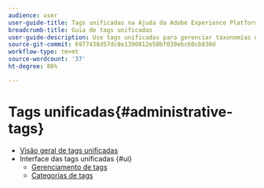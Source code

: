 ```yaml
---
audience: user
user-guide-title: Tags unificadas na Ajuda da Adobe Experience Platform
breadcrumb-title: Guia de tags unificadas
user-guide-description: Use tags unificadas para gerenciar taxonomias de metadados. Saiba como criar categorias de tags e tags.
source-git-commit: 6977438d57dc8e1390812e58bf039ebc60cb830d
workflow-type: tm+mt
source-wordcount: '37'
ht-degree: 86%

---
```



# Tags unificadas{#administrative-tags}

* [Visão geral de tags unificadas](overview.md)
* Interface das tags unificadas {#ui}
   * [Gerenciamento de tags](ui/managing-tags.md)
   * [Categorias de tags](ui/tags-categories.md)
